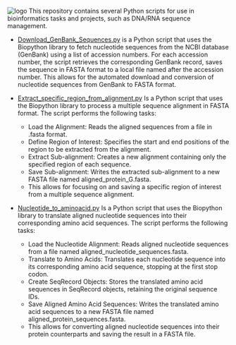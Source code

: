 ![logo](https://github.com/WilliamFernandoC-P/General/blob/main/Images/Python_Scripts.png)
This repository contains several Python scripts for use in bioinformatics tasks and projects, such as DNA/RNA sequence management.

* [Download_GenBank_Sequences.py](https://github.com/WilliamFernandoC-P/Python_Scripts/blob/main/Download_GenBank_Sequences.py) is a Python script that uses the Biopython library to fetch nucleotide sequences from the NCBI database (GenBank) using a list of accession numbers. For each accession number, the script retrieves the corresponding GenBank record, saves the sequence in FASTA format to a local file named after the accession number. This allows for the automated download and conversion of nucleotide sequences from GenBank to FASTA format.
  
* [Extract_specific_region_from_alignment.py](https://github.com/WilliamFernandoC-P/Python_Scripts/blob/main/Extract_specific_region_from_alignment.py) Is a Python script that uses the Biopython library to process a multiple sequence alignment in FASTA format. The script performs the following tasks:
  
  * Load the Alignment: Reads the aligned sequences from a file in .fasta format.
  * Define Region of Interest: Specifies the start and end positions of the region to be extracted from the alignment.
  * Extract Sub-alignment: Creates a new alignment containing only the specified region of each sequence.
  * Save Sub-alignment: Writes the extracted sub-alignment to a new FASTA file named aligned_protein_G.fasta.
  * This allows for focusing on and saving a specific region of interest from a multiple sequence alignment.

* [Nucleotide_to_aminoacid.py](https://github.com/WilliamFernandoC-P/Python_Scripts/blob/main/Nucleotide_to_aminoacid.py) Is a Python script that uses the Biopython library to translate aligned nucleotide sequences into their corresponding amino acid sequences. The script performs the following tasks:

  * Load the Nucleotide Alignment: Reads aligned nucleotide sequences from a file named aligned_nucleotide_sequences.fasta.
  * Translate to Amino Acids: Translates each nucleotide sequence into its corresponding amino acid sequence, stopping at the first stop codon.
  * Create SeqRecord Objects: Stores the translated amino acid sequences in SeqRecord objects, retaining the original sequence IDs.
  * Save Aligned Amino Acid Sequences: Writes the translated amino acid sequences to a new FASTA file named aligned_protein_sequences.fasta.
  * This allows for converting aligned nucleotide sequences into their protein counterparts and saving the result in a FASTA file.
  







